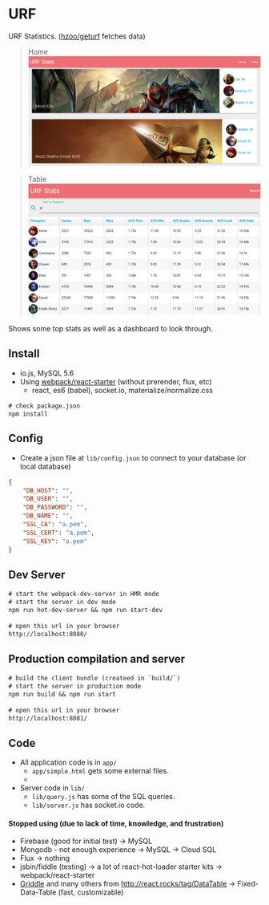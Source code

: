 # URF

URF Statistics. ([hzoo/geturf](https://github.com/hzoo/geturf) fetches data)

> Home
![](home.png)

> Table
![](screenshot.png)

Shows some top stats as well as a dashboard to look through.

## Install
- io.js, MySQL 5.6
- Using [webpack/react-starter](https://github.com/webpack/react-starter) (without prerender, flux, etc)
    + react, es6 (babel), socket.io, materialize/normalize.css
```text
# check package.json
npm install
```

## Config
- Create a json file at `lib/config.json` to connect to your database (or local database)
```json
{
    "DB_HOST": "",
    "DB_USER": "",
    "DB_PASSWORD": "",
    "DB_NAME": "",
    "SSL_CA": "a.pem",
    "SSL_CERT": "a.pem",
    "SSL_KEY": "a.pem"
}
```

## Dev Server

``` text
# start the webpack-dev-server in HMR mode
# start the server in dev mode
npm run hot-dev-server && npm run start-dev

# open this url in your browser
http://localhost:8080/
```

## Production compilation and server

``` text
# build the client bundle (createed in `build/`)
# start the server in production mode
npm run build && npm run start

# open this url in your browser
http://localhost:8081/
```

## Code
- All application code is in `app/`
    + `app/simple.html` gets some external files.
    + 
- Server code in `lib/`
    + `lib/query.js` has some of the SQL queries.
    + `lib/server.js` has socket.io code.

#### Stopped using (due to lack of time, knowledge, and frustration)
- Firebase (good for initial test) -> MySQL
- Mongodb - not enough experience -> MySQL -> Cloud SQL
- Flux -> nothing
- jsbin/fiddle (testing) -> a lot of react-hot-loader starter kits -> webpack/react-starter
- [Griddle](https://griddlegriddle.github.io/Griddle/) and many others from http://react.rocks/tag/DataTable -> Fixed-Data-Table (fast, customizable)
